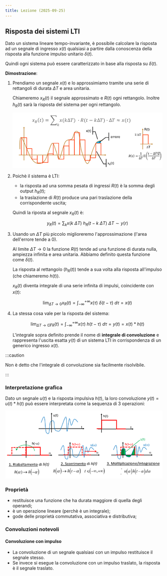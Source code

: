 ```yaml
---
title: Lezione (2025-09-25)
---
```


## Risposta dei sistemi LTI

Dato un sistema lineare tempo-invariante, è possibile calcolare la risposta ad
un segnale di ingresso $x(t)$ qualsiasi a partire dalla conoscenza della
risposta alla funzione impulso unitario $\delta(t)$.

Quindi ogni sistema può essere caratterizzato in base alla risposta su
$\delta(t)$.

**Dimostrazione**:

1. Prendiamo un segnale $x(t)$ e lo approssimiamo tramite una serie di
   rettangoli di durata $\Delta T$ e area unitaria.

   Chiameremo $x_R(t)$ il segnale approssimato e $R(t)$ ogni rettangolo. Inoltre
   $h_R(t)$ sarà la risposta del sistema per ogni rettangolo.

   ![Suddivisione del segnale in rettangoli](../../../../../images/suddivisione-segnale-rettangoli.png)

2. Poichè il sistema è LTI:
   - la risposta ad una somma pesata di ingressi $R(t)$ è la somma degli output
     $h_R(t)$;
   - la traslazione di $R(t)$ produce una pari traslazione della corrispondente
     uscita;

   Quindi la riposta al segnale $x_R(t)$ è:

   $$
   y_R(t) = \sum_k x(k\ \Delta T)\ h_R(t - k\ \Delta T)\ \Delta T \sim y(r)
   $$

3. Usando un $\Delta T$ più piccolo miglioreremo l'approssimazione (l'area
   dell'errore tende a 0).

   Al limite $\Delta T \to 0$ la funzione $R(t)$ tende ad una funzione di durata
   nulla, ampiezza infinita e area unitaria. Abbiamo definito questa funzione
   come $\delta(t)$.

   La risposta al rettangolo ($h_R(t)$) tende a sua volta alla risposta
   all'impulso (che chiameremo $h(t)$).

   $x_R(t)$ diventa integrale di una serie infinita di impulsi, coincidente con
   $x(t)$:

   $$
   \lim_{\Delta T \to 0} x_R(t) = \int_{-\infty}^{+\infty} x(\tau)\ \delta(t - \tau)\ d\tau = x(t)
   $$

4. La stessa cosa vale per la risposta del sistema:

   $$
   \lim_{\Delta T \to 0} y_R(t) = \int_{-\infty}^{+\infty} x(\tau)\ h(t - \tau)\ d\tau = y(t) = x(t) * h(t)
   $$

   L'integrale sopra definito prende il nome di **integrale di convoluzione** e
   rappresenta l'uscita esatta $y(t)$ di un sistema LTI in corrispondenza di un
   generico ingresso $x(t)$.

:::caution

Non è detto che l'integrale di convoluzione sia facilmente risolvibile.

:::

### Interpretazione grafica

Dato un segnale $u(t)$ e la risposta impulsiva $h(t)$, la loro convoluzione
$y(t) = u(t) * h(t)$ può essere interpretata come la sequenza di 3 operazioni:

![Interpretazione grafica della convoluzione](../../../../../images/interpretazione-grafica-convoluzione.png)

### Proprietà

- restituisce una funzione che ha durata maggiore di quella degli operandi;
- è un operazione lineare (perchè è un integrale);
- gode delle proprietà commutativa, associativa e distributiva;

### Convoluzioni notevoli

#### Convoluzione con impulso

- La convoluzione di un segnale qualsiasi con un impulso restituisce il segnale
  stesso.
- Se invece si esegue la convoluzione con un impulso traslato, la risposta è il
  segnale traslato.
